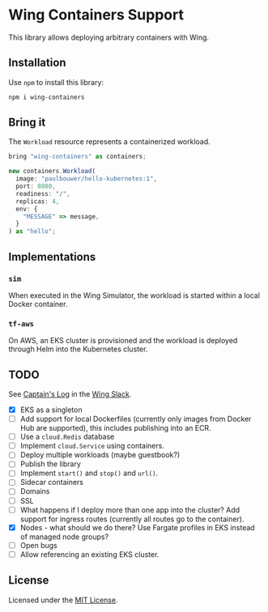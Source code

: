 # Wing Containers Support

This library allows deploying arbitrary containers with Wing.

## Installation

Use `npm` to install this library:

```sh
npm i wing-containers
```

## Bring it

The `Workload` resource represents a containerized workload.

```js
bring "wing-containers" as containers;

new containers.Workload(
  image: "paulbouwer/hello-kubernetes:1",
  port: 8080,
  readiness: "/",
  replicas: 4,
  env: {
    "MESSAGE" => message,
  }
) as "hello";
```

## Implementations

### `sim`

When executed in the Wing Simulator, the workload is started within a local Docker container.

### `tf-aws`

On AWS, an EKS cluster is provisioned and the workload is deployed through Helm into the Kubernetes
cluster.

## TODO

See [Captain's Log](https://winglang.slack.com/archives/C047QFSUL5R/p1696868156845019) in the [Wing Slack](https://t.winglang.io).

- [x] EKS as a singleton
- [ ] Add support for local Dockerfiles (currently only images from Docker Hub are supported), this
      includes publishing into an ECR.
- [ ] Use a `cloud.Redis` database
- [ ] Implement `cloud.Service` using containers.
- [ ] Deploy multiple workloads (maybe guestbook?)
- [ ] Publish the library
- [ ] Implement `start()` and `stop()` and `url()`.
- [ ] Sidecar containers
- [ ] Domains
- [ ] SSL
- [ ] What happens if I deploy more than one app into the cluster? Add support for ingress routes
      (currently all routes go to the container).
- [x] Nodes - what should we do there? Use Fargate profiles in EKS instead of managed node groups?
- [ ] Open bugs
- [ ] Allow referencing an existing EKS cluster.

## License

Licensed under the [MIT License](./LICENSE).